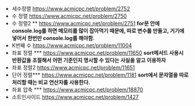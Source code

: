 - 세수정렬
  https://www.acmicpc.net/problem/2752
- 수 정렬
  https://www.acmicpc.net/problem/2750
- 수 정렬2 \*\*
  https://www.acmicpc.net/problem/2751
  **for문 안에 console.log를 하면 메모리를 많이 잡아먹기 때문에, 따로 변수를 만들고, 거기에 넣어서 한번만 console.log를 해야함.**
- K번째 수
  https://www.acmicpc.net/problem/11004
- 좌표 정렬 \*\*\*
  https://www.acmicpc.net/problem/11650
  **sort메서드 사용시 반환값을 조절해서 어떤 기준인지 명시할 수 있다는 사실을 알고 이용하자**
- 좌표 정렬2
  https://www.acmicpc.net/problem/11651
- 단어 정렬\*\*\*
  https://www.acmicpc.net/problem/1181
  **sort에서 문자열을 따로 처리할 때는 비교 연산자를 사용한다.**
- 좌표 압축 \*\*\*
  https://www.acmicpc.net/problem/18870
- 소트인사이드
  https://www.acmicpc.net/problem/1427
